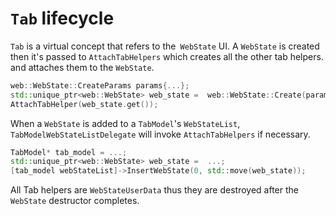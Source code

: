 # `Tab` lifecycle

`Tab` is a virtual concept that refers to the` WebState` UI. A `WebState` is created then it's 
passed to `AttachTabHelpers` which creates all the other tab helpers. and attaches them to
the `WebState`.

````cpp
web::WebState::CreateParams params{...};
std::unique_ptr<web::WebState> web_state =  web::WebState::Create(params);
AttachTabHelper(web_state.get());
````

When a `WebState` is added to a `TabModel`'s `WebStateList`,
`TabModelWebStateListDelegate` will invoke `AttachTabHelpers` if necessary.

```cpp
TabModel* tab_model = ...;
std::unique_ptr<web::WebState> web_state =  ...;
[tab_model webStateList]->InsertWebState(0, std::move(web_state));
```

All Tab helpers are `WebStateUserData` thus they are destroyed after the
`WebState` destructor completes.
